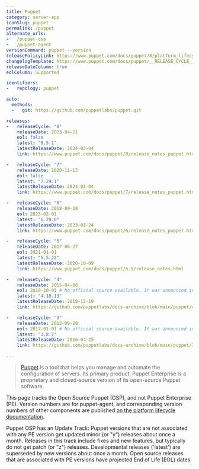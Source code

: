 ```yaml
---
title: Puppet
category: server-app
iconSlug: puppet
permalink: /puppet
alternate_urls:
-   /puppet-osp
-   /puppet-agent
versionCommand: puppet --version
releasePolicyLink: https://www.puppet.com/docs/puppet/8/platform_lifecycle.html
changelogTemplate: https://www.puppet.com/docs/puppet/__RELEASE_CYCLE__
releaseDateColumn: true
eolColumn: Supported

identifiers:
-   repology: puppet

auto:
  methods:
  -   git: https://github.com/puppetlabs/puppet.git

releases:
-   releaseCycle: "8"
    releaseDate: 2023-04-21
    eol: false
    latest: "8.5.1"
    latestReleaseDate: 2024-03-04
    link: https://www.puppet.com/docs/puppet/8/release_notes_puppet.html#release_notes_puppet_x-8-1-0

-   releaseCycle: "7"
    releaseDate: 2020-11-13
    eol: false
    latest: "7.29.1"
    latestReleaseDate: 2024-03-04
    link: https://www.puppet.com/docs/puppet/7/release_notes_puppet.html#release_notes_puppet_x-7-25-0

-   releaseCycle: "6"
    releaseDate: 2018-09-18
    eol: 2023-02-01
    latest: "6.29.0"
    latestReleaseDate: 2023-01-24
    link: https://www.puppet.com/docs/puppet/6/release_notes_puppet.html#release_notes_puppet

-   releaseCycle: "5"
    releaseDate: 2017-06-27
    eol: 2021-01-01
    latest: "5.5.22"
    latestReleaseDate: 2020-10-09
    link: https://www.puppet.com/docs/puppet/5.5/release_notes.html

-   releaseCycle: "4"
    releaseDate: 2015-04-08
    eol: 2018-10-01 # No official source available. It was announced in the IRC channel at that time.
    latest: "4.10.13"
    latestReleaseDate: 2018-12-19
    link: https://github.com/puppetlabs/docs-archive/blob/main/puppet/4.10/release_notes.markdown

-   releaseCycle: "3"
    releaseDate: 2012-09-28
    eol: 2017-01-01 # No official source available. It was announced in the IRC channel at that time.
    latest: "3.8.7"
    latestReleaseDate: 2016-04-25
    link: https://github.com/puppetlabs/docs-archive/blob/main/puppet/3.8/release_notes.markdown

---
```


> [Puppet](https://www.puppet.com/) is a tool that helps you manage and automate the configuration
> of servers. Its primary product, Puppet Enterprise is a proprietary and closed-source version of
> its open-source Puppet software.

This page tracks the Open Source Puppet (OSP), and not Puppet Enterprise (PE). Version numbers are
for puppet-agent, and corresponding version numbers of other components are published [on the
platform lifecycle documentation](https://www.puppet.com/docs/puppet/8/platform_lifecycle.html#component-version-numbers).

Puppet OSP has an Update Track: Puppet versions that are not associated with any PE version get
updated minor (or "y") releases about once a month. Releases in this track include fixes and new
features, but typically do not get patch (or "z") releases. Developmental releases ('latest') are
superseded by new versions about once a month. Open source releases that are associated with PE
versions have projected End of Life (EOL) dates.
